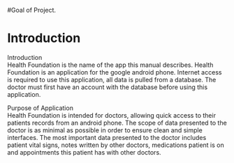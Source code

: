 #Goal of Project.

# Introduction #

Introduction<br />
Health Foundation is the name of the app this manual describes.  Health Foundation is an application for the google android phone.  Internet access is required to use this application, all data is pulled from a database.  The doctor must first have an account with the database before using this application.

Purpose of Application<br />
Health Foundation is intended for doctors, allowing quick access to their patients records from an android phone.  The scope of data presented to the doctor is as minimal as possible in order to ensure clean and simple interfaces.  The most important data presented to the doctor includes patient vital signs, notes written by other doctors, medications patient is on and appointments this patient has with other doctors.